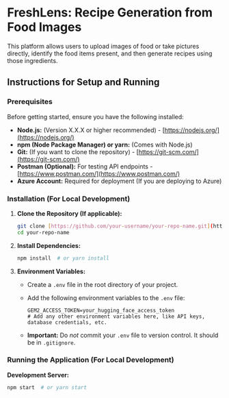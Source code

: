 # FreshLens: Recipe Generation from Food Images

This platform allows users to upload images of food or take pictures directly, identify the food items present, and then generate recipes using those ingredients.

## Instructions for Setup and Running

### Prerequisites

Before getting started, ensure you have the following installed:

*   **Node.js:** (Version X.X.X or higher recommended) - [https://nodejs.org/](https://nodejs.org/)
*   **npm (Node Package Manager) or yarn:** (Comes with Node.js)
*   **Git:** (If you want to clone the repository) - [https://git-scm.com/](https://git-scm.com/)
*   **Postman (Optional):** For testing API endpoints - [https://www.postman.com/](https://www.postman.com/)
*   **Azure Account:** Required for deployment (If you are deploying to Azure)

### Installation (For Local Development)

1.  **Clone the Repository (If applicable):**

    ```bash
    git clone [https://github.com/your-username/your-repo-name.git](https://www.google.com/search?q=https://github.com/your-username/your-repo-name.git)
    cd your-repo-name
    ```

2.  **Install Dependencies:**

    ```bash
    npm install  # or yarn install
    ```

3.  **Environment Variables:**

    *   Create a `.env` file in the root directory of your project.
    *   Add the following environment variables to the `.env` file:

        ```
        GEM2_ACCESS_TOKEN=your_hugging_face_access_token
        # Add any other environment variables here, like API keys, database credentials, etc.
        ```

    *   **Important:** Do *not* commit your `.env` file to version control. It should be in `.gitignore`.

### Running the Application (For Local Development)

**Development Server:**

```bash
npm start  # or yarn start
